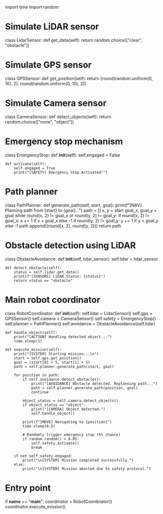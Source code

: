 import time
import random

# Simulate LiDAR sensor
class LidarSensor:
    def get_data(self):
        return random.choice(["clear", "obstacle"])

# Simulate GPS sensor
class GPSSensor:
    def get_position(self):
        return (round(random.uniform(0, 10), 2), round(random.uniform(0, 10), 2))

# Simulate Camera sensor
class CameraSensor:
    def detect_objects(self):
        return random.choice(["none", "object"])

# Emergency stop mechanism
class EmergencyStop:
    def __init__(self):
        self.engaged = False

    def activate(self):
        self.engaged = True
        print("[SAFETY] Emergency Stop Activated!")

# Path planner
class PathPlanner:
    def generate_path(self, start, goal):
        print(f"[NAV] Planning path from {start} to {goal}...")
        path = []
        x, y = start
        goal_x, goal_y = goal
        while round(x, 2) != goal_x or round(y, 2) != goal_y:
            if round(x, 2) != goal_x:
                x += 1 if x < goal_x else -1
            if round(y, 2) != goal_y:
                y += 1 if y < goal_y else -1
            path.append((round(x, 2), round(y, 2)))
        return path

# Obstacle detection using LiDAR
class ObstacleAvoidance:
    def __init__(self, lidar_sensor):
        self.lidar = lidar_sensor

    def detect_obstacle(self):
        status = self.lidar.get_data()
        print(f"[SENSORS] LiDAR Status: {status}")
        return status == "obstacle"

# Main robot coordinator
class RobotCoordinator:
    def __init__(self):
        self.lidar = LidarSensor()
        self.gps = GPSSensor()
        self.camera = CameraSensor()
        self.safety = EmergencyStop()
        self.planner = PathPlanner()
        self.avoidance = ObstacleAvoidance(self.lidar)

    def handle_object(self):
        print("[ACTION] Handling detected object...")
        time.sleep(1)

    def execute_mission(self):
        print("[SYSTEM] Starting mission...\n")
        start = self.gps.get_position()
        goal = (start[0] + 5, start[1] + 5)
        path = self.planner.generate_path(start, goal)

        for position in path:
            if self.avoidance.detect_obstacle():
                print("[AVOIDANCE] Obstacle detected. Replanning path...")
                path = self.planner.generate_path(position, goal)
                continue

            object_status = self.camera.detect_objects()
            if object_status == "object":
                print("[CAMERA] Object detected.")
                self.handle_object()

            print(f"[MOVE] Navigating to {position}")
            time.sleep(0.5)

            # Randomly trigger emergency stop (5% chance)
            if random.random() < 0.05:
                self.safety.activate()
                break

        if not self.safety.engaged:
            print("\n[SYSTEM] Mission completed successfully.")
        else:
            print("\n[SYSTEM] Mission aborted due to safety protocol.")

# Entry point
if __name__ == "__main__":
    coordinator = RobotCoordinator()
    coordinator.execute_mission()


